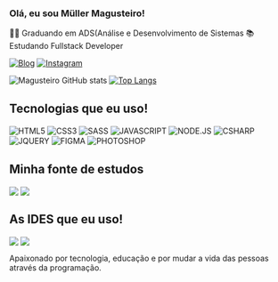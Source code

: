 ### Olá, eu sou Müller Magusteiro!

👨‍💻 Graduando em ADS(Análise e Desenvolvimento de Sistemas
📚 Estudando Fullstack Developer

[![Blog](https://img.shields.io/badge/LinkedIn-0077B5?style=for-the-badge&logo=linkedin&logoColor=white)](https://www.linkedin.com/in/m%C3%BCller-magusteiro-b590b3230/)
[![Instagram](https://img.shields.io/badge/Instagram-E4405F?style=for-the-badge&logo=instagram&logoColor=white)](https://www.instagram.com/millermagusteiro3/)

![Magusteiro GitHub stats](https://github-readme-stats.vercel.app/api?username=magusteiro&show_icons=true&theme=radical)
[![Top Langs](https://github-readme-stats.vercel.app/api/top-langs/?username=magusteiro&hide=html,css3,sass,javascript,node.js,c#,jquery)](https://github.com/magusteiro/github-readme-stats)

## Tecnologias que eu uso!

<div style="display: inline-block">
    <img align="center" alt="HTML5" src="https://img.shields.io/badge/HTML5-E34F26?style=for-the-badge&logo=html5&logoColor=white"/>
    <img align="center" alt="CSS3" src="https://img.shields.io/badge/CSS3-1572B6?style=for-the-badge&logo=css3&logoColor=white"/>
    <img align="center" alt="SASS" src="https://img.shields.io/badge/Sass-CC6699?style=for-the-badge&logo=sass&logoColor=white"/>
    <img align="center" alt="JAVASCRIPT" src="https://img.shields.io/badge/JavaScript-F7DF1E?style=for-the-badge&logo=javascript&logoColor=black"/>
    <img align="center" alt="NODE.JS" src="https://img.shields.io/badge/Node.js-43853D?style=for-the-badge&logo=node.js&logoColor=white"/>
    <img align="center" alt="CSHARP" src="https://img.shields.io/badge/C%23-239120?style=for-the-badge&logo=c-sharp&logoColor=white"/>
    <img align="center" alt="JQUERY" src="https://img.shields.io/badge/jQuery-0769AD?style=for-the-badge&logo=jquery&logoColor=white"/>
    <img align="center" alt="FIGMA" src="https://img.shields.io/badge/Figma-F24E1E?style=for-the-badge&logo=figma&logoColor=white"/>
    <img align="center" alt="PHOTOSHOP" src="https://aleen42.github.io/badges/src/photoshop.svg"/>
</div>

## Minha fonte de estudos 
 
<div style="display: inline-block">
  <img align="center" src="https://img.shields.io/badge/Udemy-EC5252?style=for-the-badge&logo=Udemy&logoColor=white">
  <img align="center" src="https://img.shields.io/badge/MDN_Web_Docs-black?style=for-the-badge&logo=mdnwebdocs&logoColor=white">
</div>

## As IDES que eu uso!

<div style="display: inline-block">
  <img align="center" src="https://img.shields.io/badge/Visual_Studio_Code-0078D4?style=for-the-badge&logo=visual%20studio%20code&logoColor=white">
  <img align="center" src="https://img.shields.io/badge/Visual_Studio-5C2D91?style=for-the-badge&logo=visual%20studio&logoColor=white">
</div><br>

Apaixonado por tecnologia, educação e por mudar a vida das pessoas através da programação. 
